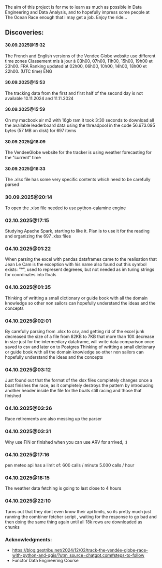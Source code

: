 The aim of this project is for me to learn as much as possible in Data Engineering and Data Analysis, and to hopefully impress some people at The Ocean Race enough that i may get a job. Enjoy the ride...

## Discoveries:

#### 30.09.2025@15:32 
The French and English versions of the Vendee Globe website use different time zones
Classement mis à jour à 03h00, 07h00, 11h00, 15h00, 19h00 et 23h00. FRA
Ranking updated at 02h00, 06h00, 10h00, 14h00, 18h00 et 22h00. (UTC time) ENG


#### 30.09.2025@15:53
The tracking data from the first and first half of the second day is not available
10.11.2024 and 11.11.2024

#### 30.09.2025@15:59
On my macbook air m2 with 16gb ram it took 3:30 seconds to download all the available leaderboard data
using the threadpool in the code 
56.673.095 bytes (57 MB on disk) for 697 items

#### 30.09.2025@16:09
The VendeeGlobe website for the tracker is using weather forecasting for the "current" time


#### 30.09.2025@16:33
The .xlsx file has some very specific contents which need to be carefully parsed

### 30.09.2025@20:14
To open the .xlsx file needed to use python-calamine engine 

### 02.10.2025@17:15
Studying Apache Spark, starting to like it. Plan is to use it for the reading and organizing the 697 .xlsx files

### 04.10.2025@01:22
When parsing the excel with pandas dataframes came to the realisation that Jean Le Cam is the exception with his name
also found out this symbol exists: "°", used to represent degreees, but not needed as im turing strings for coordinates into floats


### 04.10.2025@01:35
Thinking of writting a small dictionary or guide book with all the domain knowledge 
so other non sailors can hopefully understand the ideas and the concepts


### 04.10.2025@02:01
By carefully parsing from .xlsx to csv, and getting rid of the excel junk decreased the size of a file 
from 82KB to 7KB that more than 10X decrease in size just for the intermediary dataframe, will write data comparison once 
saved to csv and later on to Postgres
Thinking of writting a small dictionary or guide book with all the domain knowledge 
so other non sailors can hopefully understand the ideas and the concepts

### 04.10.2025@03:12
Just found out that the format of the xlsx files completely changes once a boat finishes the race, as it completely destroys the pattern
by introducing another header inside the file for the boats still racing and those that finished

### 04.10.2025@03:26
Race retirements are also messing up the parser

### 04.10.2025@03:31
Why use FIN or finished when you can use ARV for arrived, :(


### 04.10.2025@17:16
pen meteo api has a limit of:
600 calls / minute
5.000 calls / hour

### 04.10.2025@18:15
The weather data fetching is going to last close to 4 hours

### 04.10.2025@22:10
Turns out that they dont even know their api limits, so its pretty much
just running the combiner fetcher script , waiting for the response to go bad
and then doing the same thing again until all 18k rows are downloaded as chunks



### Acknowledgments:
- https://blog.geotribu.net/2024/12/02/track-the-vendée-globe-race-with-python-and-qgis/?utm_source=chatgpt.com#steps-to-follow
- Functor Data Engineering Course
